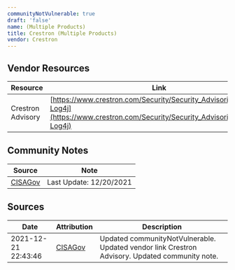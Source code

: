 ```yaml
---
communityNotVulnerable: true
draft: 'false'
name: (Multiple Products)
title: Crestron (Multiple Products)
vendor: Crestron
---
```


## Vendor Resources
| Resource | Link |
| --- | --- |
| Crestron Advisory | [https://www.crestron.com/Security/Security_Advisories/Apache-Log4j](https://www.crestron.com/Security/Security_Advisories/Apache-Log4j) |


## Community Notes
| Source | Note |
| --- | --- |
| [CISAGov](https://raw.githubusercontent.com/cisagov/log4j-affected-db/develop/README.md) | Last Update: 12/20/2021 |

## Sources
| Date | Attribution | Description |
| --- | --- | --- |
| 2021-12-21 22:43:46 | [CISAGov](https://raw.githubusercontent.com/cisagov/log4j-affected-db/develop/README.md) | Updated communityNotVulnerable. Updated vendor link Crestron Advisory. Updated community note.  |
